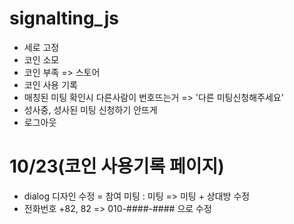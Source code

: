 # signalting_js
 
 - 세로 고정
 - 코인 소모
 - 코인 부족 => 스토어
 - 코인 사용 기록
 - 매칭된 미팅 확인시  다른사람이 번호뜨는거 => '다른 미팅신청해주세요'
 - 성사중, 성사된 미팅 신청하기 안뜨게
 - 로그아웃
 
 # 10/23(코인 사용기록 페이지)
 - dialog 디자인 수정
 = 참여 미팅 : 미팅 => 미팅 + 상대방 수정
 - 전화번호 +82, 82 => 010-####-#### 으로 수정
